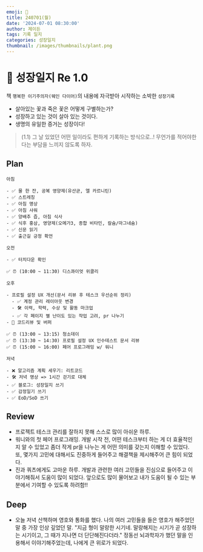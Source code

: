 ```yaml
---
emoji: 🌱
title: 240701(월)
date: '2024-07-01 08:30:00'
author: 제이든
tags: 기록 일지
categories: 성장일지
thumbnail: /images/thumbnails/plant.png
---
```


# 🌱 성장일지 Re 1.0

책 `행복한 이기주의자(웨인 다이어)`의 내용에 자극받아 시작하는 소박한 `성장기록`

- 살아있는 꽃과 죽은 꽃은 어떻게 구별하는가?
- 성장하고 있는 것이 살아 있는 것이다.
- 생명의 유일한 증거는 성장이다!

> (1.1) 그 날 있었던 어떤 일이라도 편하게 기록하는 방식으로..! 무언가를 적어야한다는 부담을 느끼지 않도록 하자.

## Plan

```plaintext
아침

- ✅ 물 한 잔, 공복 영양제(유산균, 엘 카르니틴)
- ✅ 스트레칭
- ✅ 아침 명상
- ✅ 아침 샤워
- ✅ 양배추 즙, 아침 식사
- ✅ 식후 홍삼, 영양제(오메가3, 종합 비타민, 칼슘/마그네슘)
- ✅ 신문 읽기
- ✅ 출근길 긍정 확언

오전

- ✅ 터치다운 확인

✅ ⏰ (10:00 ~ 11:30) 디스콰이엇 위클리

오후

- 프로필 설정 UX 개선(문서 리뷰 후 테스크 우선순위 정리)
  - ✅ 계정 관리 레이아웃 변경
  - 🛠️ 이력, 학력, 수상 및 활동 마크업
  - ✅ 각 페이지 별 난이도 있는 작업 고려, pr 나누기
- 🌱 코드리뷰 및 버퍼

✅ ⏰ (13:00 ~ 13:15) 청소데이
✅ ⏰ (13:30 ~ 14:30) 프로필 설정 UX 인수테스트 문서 리뷰
✅ ⏰ (15:00 ~ 16:00) 페어 프로그래밍 w/ 워니

저녁

- ❌ 알고리즘 계획 세우기: 리트코드
- 🛠️ 저녁 명상 => 1시간 걷기로 대체
- ✅ 블로그: 성장일지 쓰기
- ✅ 감정일기 쓰기
- ✅ EoD/SoD 쓰기
```

## Review

- 프로젝트 테스크 관리를 잘하지 못해 스스로 많이 아쉬운 하루.
- 워니와의 첫 페어 프로그래밍. 개발 시작 전, 어떤 테스크부터 하는 게 더 효율적인지 알 수 있었고 좀더 작게 pr을 나누는 게 어떤 의미를 갖는지 이해할 수 있었다. 또, 몇가지 고민에 대해서도 진중하게 들어주고 해결책을 제시해주어 큰 힘이 되었다.
- 진과 쿼츠에게도 고마운 하루. 개발과 관련한 여러 고민들을 진심으로 들어주고 이야기해줘서 도움이 많이 되었다. 앞으로도 많이 물어보고 내가 도움이 될 수 있는 부분에서 기여할 수 있도록 하려함!!

## Deep

- 오늘 저녁 산책하며 영호와 통화를 했다. 나의 여러 고민들을 들은 영호가 해주었던 말 중 가장 인상 깊었던 말. "지금 형이 말랑한 시기네. 말랑해지는 시기가 곧 성장하는 시기이고, 그 때가 지나면 더 단단해진다더라." 정동선 뇌과학자가 했던 말을 인용해서 이야기해주었는데, 나에게 큰 위로가 되었다.
